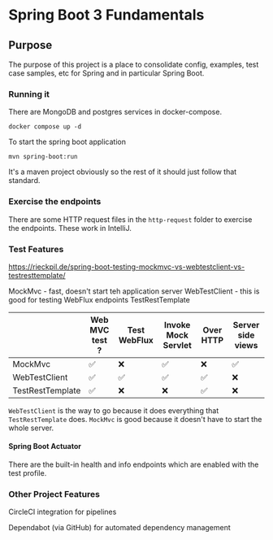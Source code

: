 # Spring Boot 3 Fundamentals

## Purpose

The purpose of this project is a place to consolidate config, examples, test case samples, etc for Spring and in particular Spring Boot.

### Running it

There are MongoDB and postgres services in docker-compose. 

    docker compose up -d

To start the spring boot application 

    mvn spring-boot:run

It's a maven project obviously so the rest of it should just follow that standard.

### Exercise the endpoints

There are some HTTP request files in the `http-request` folder to exercise the endpoints. These work in IntelliJ.  

### Test Features

https://rieckpil.de/spring-boot-testing-mockmvc-vs-webtestclient-vs-testresttemplate/

MockMvc - fast, doesn't start teh application server
WebTestClient - this is good for testing WebFlux endpoints
TestRestTemplate

|                  | Web MVC test ? | Test WebFlux | Invoke Mock Servlet | Over HTTP | Server side views |
|------------------|----------------|--------------|---------------------|-----------|-------------------|
| MockMvc          | ✅             | ❌           | ✅                  | ❌         | ✅                 |
| WebTestClient    | ✅             | ✅           | ✅                  | ✅         | ❌                 |
| TestRestTemplate | ✅             | ❌           | ❌                  | ✅         | ❌                 |

`WebTestClient` is the way to go because it does everything that `TestRestTemplate` does.
`MockMvc` is good because it doesn't have to start the whole server.

#### Spring Boot Actuator
There are the built-in health and info endpoints which are enabled with the test profile.

### Other Project Features 

CircleCI integration for pipelines 

Dependabot (via GitHub) for automated dependency management

